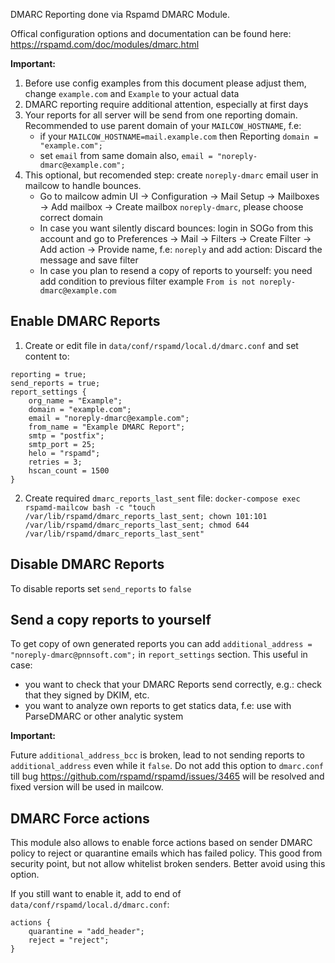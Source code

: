 DMARC Reporting done via Rspamd DMARC Module.

Offical configuration options and documentation can be found here: https://rspamd.com/doc/modules/dmarc.html

**Important:**
1. Before use config examples from this document please adjust them, change `example.com` and `Example` to your actual data
2. DMARC reporting require additional attention, especially at first days
3. Your reports for all server will be send from one reporting domain. Recommended to use parent domain of your `MAILCOW_HOSTNAME`, f.e:
    - if your `MAILCOW_HOSTNAME=mail.example.com` then Reporting `domain = "example.com";`
    - set `email` from same domain also, `email = "noreply-dmarc@example.com";`
4. This optional, but recomended step: create `noreply-dmarc` email user in mailcow to handle bounces.
    - Go to mailcow admin UI → Configuration → Mail Setup → Mailboxes → Add mailbox → Create mailbox `noreply-dmarc`, please choose correct domain
    - In case you want silently discard bounces: login in SOGo from this account and go to Preferences → Mail → Filters → Create Filter → Add action → Provide name, f.e: `noreply` and add action: Discard the message and save filter
    - In case you plan to resend a copy of reports to yourself: you need add condition to previous filter example `From is not noreply-dmarc@example.com`

## Enable DMARC Reports
1. Create or edit file in `data/conf/rspamd/local.d/dmarc.conf` and set content to:
```
reporting = true;
send_reports = true;
report_settings {
    org_name = "Example";
    domain = "example.com";
    email = "noreply-dmarc@example.com";
    from_name = "Example DMARC Report";
    smtp = "postfix";
    smtp_port = 25;
    helo = "rspamd";
    retries = 3;
    hscan_count = 1500
}
```
2. Create required `dmarc_reports_last_sent` file:
`docker-compose exec rspamd-mailcow bash -c "touch /var/lib/rspamd/dmarc_reports_last_sent; chown 101:101 /var/lib/rspamd/dmarc_reports_last_sent; chmod 644 /var/lib/rspamd/dmarc_reports_last_sent"`

## Disable DMARC Reports
To disable reports set `send_reports` to `false`

## Send a copy reports to yourself
To get copy of own generated reports you can add `additional_address = "noreply-dmarc@pnnsoft.com";` in `report_settings` section.
This useful in case:
- you want to check that your DMARC Reports send correctly, e.g.: check that they signed by DKIM, etc.
- you want to analyze own reports to get statics data, f.e: use with ParseDMARC or other analytic system

**Important:**

Future `additional_address_bcc` is broken, lead to not sending reports to `additional_address` even while it `false`.
Do not add this option to `dmarc.conf` till bug https://github.com/rspamd/rspamd/issues/3465 will be resolved and fixed version will be used in mailcow.

## DMARC Force actions 
This module also allows to enable force actions based on sender DMARC policy to reject or quarantine emails which has failed policy.
This good from security point, but not allow whitelist broken senders. Better avoid using this option.

If you still want to enable it, add to end of `data/conf/rspamd/local.d/dmarc.conf`:
```
actions {
    quarantine = "add_header";
    reject = "reject";
}
```
